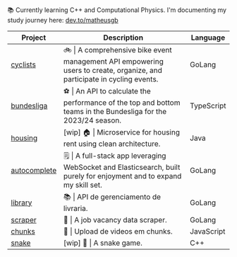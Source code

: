 📚 Currently learning C++ and Computational Physics. I'm documenting my study journey here: [dev.to/matheusgb](https://dev.to/matheusgb)


| Project | Description | Language |
| ------------- | ------------- | ------------- |
| [cyclists](https://github.com/matheusgb/cyclists)  | 🚲 \| A comprehensive bike event management API empowering users to create, organize, and participate in cycling events.  | GoLang |
| [bundesliga](https://github.com/matheusgb/bundesliga)  | ⚽ \| An API to calculate the performance of the top and bottom teams in the Bundesliga for the 2023/24 season.  | TypeScript |
| [housing](https://github.com/matheusgb/housing)  | [wip] 🏠 \| Microservice for housing rent using clean architecture.  | Java |
| [autocomplete](https://github.com/matheusgb/autocomplete)  | 🗒️ \| A full-stack app leveraging WebSocket and Elasticsearch, built purely for enjoyment and to expand my skill set.  | GoLang|
| [library](https://github.com/matheusgb/library)  | 📚 \| API de gerenciamento de livraria.  | GoLang |
| [scraper](https://github.com/matheusgb/scraper)  | 💼 \| A job vacancy data scraper.  | GoLang |
| [chunks](https://github.com/matheusgb/chunks)  | 📄 \| Upload de videos em chunks.  | JavaScript |
| [snake](https://github.com/matheusgb/snake)  | [wip] 🐍 \| A snake game.  | C++ |

